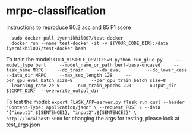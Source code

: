 # mrpc-classification

instructions to reproduce 90.2 acc and 85 F1 score

  ```
	sudo docker pull iyernikhil007/test-docker
	docker run --name test-docker -it -v ${YOUR_CODE_DIR}:/data  iyernikhil007/test-docker bash
  ```
  
To train the model:
	  ```
CUDA_VISIBLE_DEVICES=0 python run_glue.py     --model_type bert     --model_name_or_path bert-base-uncased     --task_name MRPC     --do_train     --do_eval     	  --do_lower_case     --data_dir MRPC     --max_seq_length 128     --per_gpu_eval_batch_size=8       --per_gpu_train_batch_size=8       		    	     --learning_rate 2e-5     --num_train_epochs 2.0     --output_dir ${CKPT_DIR}  --overwrite_output_dir
  	  ```
	 
To test the model:
	```
	export FLASK_APP=server.py
        flask run
	curl --header "Content-Type: application/json" \
  	--request POST \
  	--data '{"input1":${SENTENCE1}, "input2":${SENTENCE2}' \
  	http://localhost:5000
	```
for changing the args for testing, please look at test_args.json
